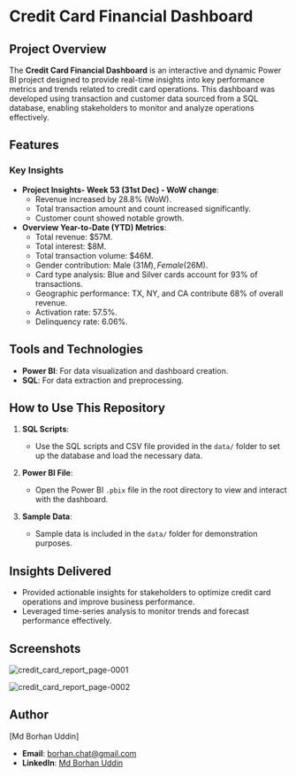 # Credit Card Financial Dashboard

## Project Overview
The **Credit Card Financial Dashboard** is an interactive and dynamic Power BI project designed to provide real-time insights into key performance metrics and trends related to credit card operations. This dashboard was developed using transaction and customer data sourced from a SQL database, enabling stakeholders to monitor and analyze operations effectively.

## Features

### **Key Insights**
- **Project Insights- Week 53 (31st Dec) - WoW change**:
  - Revenue increased by 28.8% (WoW).
  - Total transaction amount and count increased significantly.
  - Customer count showed notable growth.
- **Overview Year-to-Date (YTD) Metrics**:
  - Total revenue: $57M.
  - Total interest: $8M.
  - Total transaction volume: $46M.
  - Gender contribution: Male ($31M), Female ($26M).
  - Card type analysis: Blue and Silver cards account for 93% of transactions.
  - Geographic performance: TX, NY, and CA contribute 68% of overall revenue.
  - Activation rate: 57.5%.
  - Delinquency rate: 6.06%.
## Tools and Technologies
- **Power BI**: For data visualization and dashboard creation.
- **SQL**: For data extraction and preprocessing.

## How to Use This Repository
1. **SQL Scripts**:
   - Use the SQL scripts and CSV file provided in the `data/` folder to set up the database and load the necessary data.

2. **Power BI File**:
   - Open the Power BI `.pbix` file in the root directory to view and interact with the dashboard.

3. **Sample Data**:
   - Sample data is included in the `data/` folder for demonstration purposes.

## Insights Delivered
- Provided actionable insights for stakeholders to optimize credit card operations and improve business performance.
- Leveraged time-series analysis to monitor trends and forecast performance effectively.

## Screenshots
![credit_card_report_page-0001](https://github.com/user-attachments/assets/3ccf7883-d488-48c6-bf45-dfa04e621db0)

![credit_card_report_page-0002](https://github.com/user-attachments/assets/cffa8c5e-9733-451c-98c1-ef0c7664e5a1)


## Author
[Md Borhan Uddin]  
- **Email**: [borhan.chat@gmail.com](mailto:borhan.chat@gmail.com)
- **LinkedIn**: [Md Borhan Uddin](https://www.linkedin.com/in/mdborhanuddin/)
